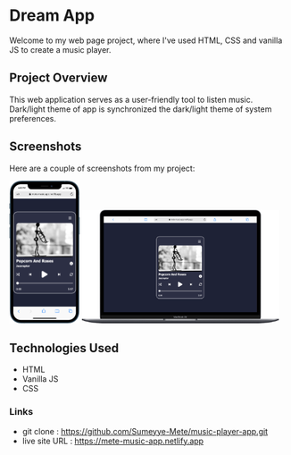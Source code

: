 # Dream App

Welcome to my web page project, where I've used HTML, CSS and vanilla JS to create a music player.

## Project Overview

This web application serves as a user-friendly tool to listen music. Dark/light theme of app is synchronized the dark/light theme of system preferences.

## Screenshots

Here are a couple of screenshots from my project:
<p>
  <img width="25%" alt="ss-phone" src="./img/Screenshot-phone.png" >
<img  width="70%" alt="ss-phone" src="./img/Screenshot-desktop.png" >
</p>


## Technologies Used
- HTML
- Vanilla JS
- CSS

### Links
- git clone : https://github.com/Sumeyye-Mete/music-player-app.git
- live site URL : https://mete-music-app.netlify.app
